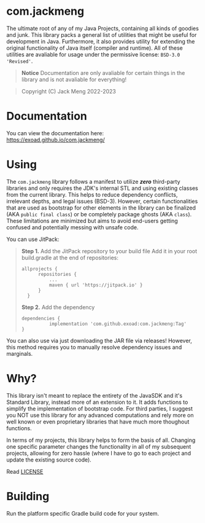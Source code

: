<!--
 Copyright 2023 Jack Meng. All rights reserved.
 Use of this source code is governed by a BSD-style
 license that can be found in the LICENSE file.
-->

# com.jackmeng

The ultimate root of any of my Java Projects, containing all kinds of goodies and junk. This library packs a general list of utilities that might be useful for development
in Java. Furthermore, it also provides utility for extending the original functionality of Java itself (compiler and runtime). All of these utilities are avaliable for usage under the permissive license: `BSD-3.0 'Revised'`.

> **Notice** Documentation are only avaliable for certain things in the library and is not avaliable for everything!

> Copyright (C) Jack Meng 2022-2023
# Documentation

You can view the documentation here: https://exoad.github.io/com.jackmeng/

# Using

The `com.jackmeng` library follows a manifest to utilize **_zero_** third-party libraries and only requires the JDK's internal STL and using existing classes from the current library. This helps to reduce dependency conflicts, irrelevant depths, and legal issues (BSD-3). However, certain functionalities that are used as bootstrap for other elements in the library can be finalized (AKA `public final class`) or be completely package ghosts (AKA `class`). These limitations are minimized but aims to avoid end-users getting confused and potentially messing with unsafe code.

You can use JitPack:

> **Step 1.** Add the JitPack repository to your build file
> Add it in your root build.gradle at the end of repositories:
>
> ```
> allprojects {
> 		repositories {
> 			...
> 			maven { url 'https://jitpack.io' }
> 		}
> 	}
> ```
>
> **Step 2.** Add the dependency
>
> ```
> dependencies {
> 	        implementation 'com.github.exoad:com.jackmeng:Tag'
> }
> ```

You can also use via just downloading the JAR file via releases! However, this method requires you to manually resolve dependency issues and marginals.

# Why?

This library isn't meant to replace the entirety of the JavaSDK and it's Standard Library, instead more of an extension to it. It adds functions to simplify the implementation of bootstrap code.
For third parties, I suggest you NOT use this library for any advanced computations and rely more on well known or even proprietary libraries that have much more thoughout functions.

In terms of my projects, this library helps to form the basis of all. Changing one specific parameter changes the functionality in all of my subsequent projects, allowing for zero hassle (where I have to go to each project and update the existing source code).

Read [LICENSE](./LICENSE)

# Building

Run the platform specific Gradle build code for your system.
